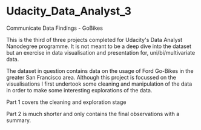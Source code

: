 # Udacity_Data_Analyst_3
Communicate Data Findings - GoBikes

This is the third of three projects completed for Udacity's 
Data Analyst Nanodegree programme. It is not meant to be a 
deep dive into the dataset but an exercise in data 
visualisation and presentation for, uni/bi/multivariate data.

The dataset in question contains data on the usage of Ford
Go-Bikes in the greater San Francisco area.
Although this project is focussed on the visualisations I
first undertook some cleaning and manipulation of the data
in order to make some interesting explorations of the data.

Part 1 covers the cleaning and exploration stage

Part 2 is much shorter and only contains the final
observations with a summary.
